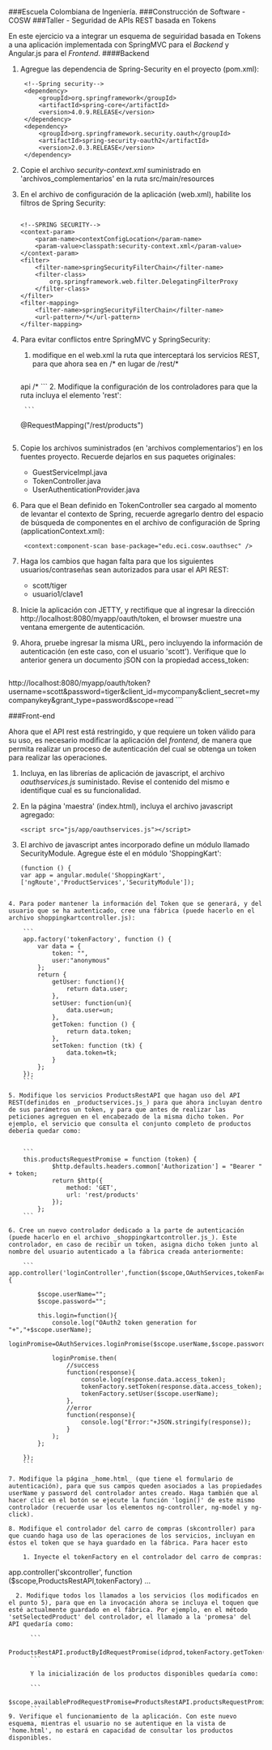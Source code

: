 ###Escuela Colombiana de Ingeniería.###Construcción de Software - COSW###Taller - Seguridad de APIs REST basada en TokensEn este ejercicio va a integrar un esquema de seguiridad basada en Tokens a una aplicación implementada con SpringMVC para el _Backend_ y Angular.js para el _Frontend_.####Backend1. Agregue las dependencia de Spring-Security en el proyecto (pom.xml):        <!--Spring security-->        <dependency>            <groupId>org.springframework</groupId>            <artifactId>spring-core</artifactId>            <version>4.0.9.RELEASE</version>        </dependency>        <dependency>            <groupId>org.springframework.security.oauth</groupId>            <artifactId>spring-security-oauth2</artifactId>            <version>2.0.3.RELEASE</version>        </dependency>2. Copie el archivo *security-context.xml* suministrado en 'archivos_complementarios' en la ruta src/main/resources 3. En el archivo de configuración de la aplicación (web.xml), habilite los filtros de Spring Security:	```    <!--SPRING SECURITY-->        <context-param>        <param-name>contextConfigLocation</param-name>        <param-value>classpath:security-context.xml</param-value>    </context-param>    <filter>        <filter-name>springSecurityFilterChain</filter-name>        <filter-class>            org.springframework.web.filter.DelegatingFilterProxy        </filter-class>    </filter>    <filter-mapping>        <filter-name>springSecurityFilterChain</filter-name>        <url-pattern>/*</url-pattern>    </filter-mapping>        ```    4. Para evitar conflictos entre SpringMVC y SpringSecurity:   1. modifique en el web.xml la ruta que interceptará los servicios REST, para que ahora sea en /* en lugar de /rest/*	    ```     <servlet-mapping>        <servlet-name>api</servlet-name>        <url-pattern>/*</url-pattern>    </servlet-mapping>    ```   2. Modifique la configuración de los controladores para que la ruta incluya el elemento 'rest':	    ```	@RequestMapping("/rest/products")	 ```	 5. Copie los archivos suministrados (en 'archivos complementarios') en los fuentes proyecto. Recuerde dejarlos en sus paquetes originales:	* GuestServiceImpl.java	* TokenController.java	* UserAuthenticationProvider.java6. Para que el Bean definido en TokenController sea cargado al momento de levantar el contexto de Spring, recuerde agregarlo dentro del espacio de búsqueda de componentes en el archivo de configuración de Spring (applicationContext.xml):		<context:component-scan base-package="edu.eci.cosw.oauthsec" />7. Haga los cambios que hagan falta para que los siguientes usuarios/contraseñas sean autorizados para usar el API REST:	* scott/tiger	* usuario1/clave18. Inicie la aplicación con JETTY, y rectifique que al ingresar la dirección http://localhost:8080/myapp/oauth/token, el browser muestre una ventana emergente de autenticación.9. Ahora, pruebe ingresar la misma URL, pero incluyendo la información de autenticación (en este caso, con el usuario 'scott'). Verifique que lo anterior genera un documento jSON con la propiedad access_token:	```http://localhost:8080/myapp/oauth/token?username=scott&password=tiger&client_id=mycompany&client_secret=mycompanykey&grant_type=password&scope=read	```###Front-endAhora que el API rest está restringido, y que requiere un token válido para su uso, es necesario modificar la aplicación del _frontend_, de manera que permita realizar un proceso de autenticación del cual se obtenga un token para realizar las operaciones.1. Incluya, en las librerías de aplicación de javascript, el archivo _oauthservices.js_ suministado. Revise el contenido del mismo e identifique cual es su funcionalidad.2. En la página 'maestra' (index.html), incluya el archivo javascript agregado:	```	<script src="js/app/oauthservices.js"></script>	```3. El archivo de javascript antes incorporado define un módulo llamado SecurityModule. Agregue éste el en módulo 'ShoppingKart':		```	(function () {    var app = angular.module('ShoppingKart', ['ngRoute','ProductServices','SecurityModule']);```4. Para poder mantener la información del Token que se generará, y del usuario que se ha autenticado, cree una fábrica (puede hacerlo en el archivo shoppingkartcontroller.js):	```    app.factory('tokenFactory', function () {        var data = {            token: "",            user:"anonymous"        };        return {            getUser: function(){                return data.user;            },            setUser: function(un){                                data.user=un;            },            getToken: function () {                return data.token;            },            setToken: function (tk) {                data.token=tk;            }        };    });	```5. Modifique los servicios ProductsRestAPI que hagan uso del API REST(definidos en _productservices.js_) para que ahora incluyan dentro de sus parámetros un token, y para que antes de realizar las peticiones agreguen en el encabezado de la misma dicho token. Por ejemplo, el servicio que consulta el conjunto completo de productos debería quedar como:	```	this.productsRequestPromise = function (token) {                        $http.defaults.headers.common['Authorization'] = "Bearer " + token;            return $http({                method: 'GET',                url: 'rest/products'            });                    };	```6. Cree un nuevo controlador dedicado a la parte de autenticación (puede hacerlo en el archivo _shoppingkartcontroller.js_). Este controlador, en caso de recibir un token, asigna dicho token junto al nombre del usuario autenticado a la fábrica creada anteriormente:	```app.controller('loginController',function($scope,OAuthServices,tokenFactory){                $scope.userName="";        $scope.password="";                this.login=function(){            console.log("OAuth2 token generation for "+","+$scope.userName);            loginPromise=OAuthServices.loginPromise($scope.userName,$scope.password);                        loginPromise.then(                //success                function(response){                                        console.log(response.data.access_token);                    tokenFactory.setToken(response.data.access_token);                                        tokenFactory.setUser($scope.userName);                },                //error                function(response){                    console.log("Error:"+JSON.stringify(response));                }            );        };            });	```7. Modifique la página _home.html_ (que tiene el formulario de autenticación), para que sus campos queden asociados a las propiedades userName y password del controlador antes creado. Haga también que al hacer clic en el botón se ejecute la función 'login()' de este mismo controlador (recuerde usar los elementos ng-controller, ng-model y ng-click).8. Modifique el controlador del carro de compras (skcontroller) para que cuando haga uso de las operaciones de los servicios, incluyan en éstos el token que se haya guardado en la fábrica. Para hacer esto	1. Inyecte el tokenFactory en el controlador del carro de compras:  ```  app.controller('skcontroller', function ($scope,ProductsRestAPI,tokenFactory) ...  ```  	2. Modifique todos los llamados a los servicios (los modificados en el punto 5), para que en la invocación ahora se incluya el toquen que esté actualmente guardado en el fábrica. Por ejemplo, en el método 'setSelectedProduct' del controlador, el llamado a la 'promesa' del API quedaría como:			```	       ProductsRestAPI.productByIdRequestPromise(idprod,tokenFactory.getToken())		```		Y la inicialización de los productos disponibles quedaría como:		```        $scope.availableProdRequestPromise=ProductsRestAPI.productsRequestPromise(tokenFactory.getToken());		```9. Verifique el funcionamiento de la aplicación. Con este nuevo esquema, mientras el usuario no se autentique en la vista de 'home.html', no estará en capacidad de consultar los productos disponibles.